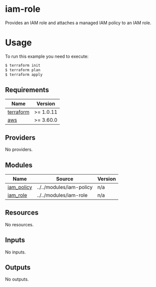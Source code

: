 # iam-role

Provides an IAM role and attaches a managed IAM policy to an IAM role.

# Usage

To run this example you need to execute:

```bash
$ terraform init
$ terraform plan
$ terraform apply
```

<!-- BEGIN_TF_DOCS -->
## Requirements

| Name | Version |
|------|---------|
| <a name="requirement_terraform"></a> [terraform](#requirement\_terraform) | >= 1.0.11 |
| <a name="requirement_aws"></a> [aws](#requirement\_aws) | >= 3.60.0 |

## Providers

No providers.

## Modules

| Name | Source | Version |
|------|--------|---------|
| <a name="module_iam_policy"></a> [iam\_policy](#module\_iam\_policy) | ../../modules/iam-policy | n/a |
| <a name="module_iam_role"></a> [iam\_role](#module\_iam\_role) | ../../modules/iam-role | n/a |

## Resources

No resources.

## Inputs

No inputs.

## Outputs

No outputs.
<!-- END_TF_DOCS -->